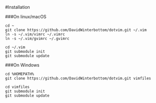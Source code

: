 #Installation

###On linux/macOS

```shell
cd ~
git clone https://github.com/DavidWinterbottom/dotvim.git ~/.vim
ln -s ~/.vim/vimrc ~/.vimrc
ln -s ~/.vim/gvimrc ~/.gvimrc

cd ~/.vim
git submodule init
git submodule update
```

###On Windows

```shell
cd %HOMEPATH%
git clone https://github.com/DavidWinterbottom/dotvim.git vimfiles

cd vimfiles
git submodule init
git submodule update
```
